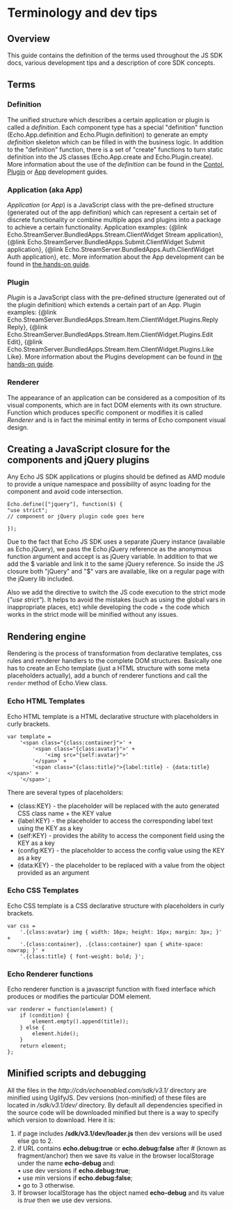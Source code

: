 # Terminology and dev tips

## Overview

This guide contains the definition of the terms used throughout the JS SDK docs, various development tips and a description of core SDK concepts.

## Terms

### Definition

The unified structure which describes a certain application or plugin is called a *definition*. Each component type has a special "definition" function (Echo.App.definition and Echo.Plugin.definition) to generate an empty *definition* skeleton which can be filled in with the business logic. In addition to the "definition" function, there is a set of "create" functions to turn static definition into the JS classes (Echo.App.create and Echo.Plugin.create). More information about the use of the *definition* can be found in the [Contol](#!/guide/how_to_develop_application), [Plugin](#!/guide/how_to_develop_plugin) or [App](#!/guide/how_to_develop_app) development guides.

### Application (aka App)

*Application* (or *App*) is a JavaScript class with the pre-defined structure (generated out of the app definition) which can represent a certain set of discrete functionality or combine multiple apps and plugins into a package to achieve a certain functionality. Application examples: {@link Echo.StreamServer.BundledApps.Stream.ClientWidget Stream application}, {@link Echo.StreamServer.BundledApps.Submit.ClientWidget Submit application}, {@link Echo.StreamServer.BundledApps.Auth.ClientWidget Auth application}, etc. More information about the App development can be found in [the hands-on guide](#!/guide/how_to_develop_app).

### Plugin

*Plugin* is a JavaScript class with the pre-defined structure (generated out of the plugin definition) which extends a certain part of an App. Plugin examples: {@link Echo.StreamServer.BundledApps.Stream.Item.ClientWidget.Plugins.Reply Reply}, {@link Echo.StreamServer.BundledApps.Stream.Item.ClientWidget.Plugins.Edit Edit}, {@link Echo.StreamServer.BundledApps.Stream.Item.ClientWidget.Plugins.Like Like}. More information about the Plugins development can be found in [the hands-on guide](#!/guide/how_to_develop_plugin).

### Renderer

The appearance of an application can be considered as a composition of its visual components, which are in fact DOM elements with its own structure. Function which produces specific component or modifies it is called *Renderer* and is in fact the minimal entity in terms of Echo component visual design.

## Creating a JavaScript closure for the components and jQuery plugins

Any Echo JS SDK applications or plugins should be defined as AMD module to provide a unique namespace and possibility of async loading for the component and avoid code intersection.

	Echo.define(["jquery"], function($) {
	"use strict";
	// component or jQuery plugin code goes here

	});

Due to the fact that Echo JS SDK uses a separate jQuery instance (available as Echo.jQuery), we pass the Echo.jQuery reference as the anonymous function argument and accept is as jQuery variable. In addition to that we add the $ variable and link it to the same jQuery reference. So inside the JS closure both "jQuery" and "$" vars are available, like on a regular page with the jQuery lib included.

Also we add the directive to switch the JS code execution to the strict mode (*"use strict"*). It helps to avoid the mistakes (such as using the global vars in inappropriate places, etc) while developing the code + the code which works in the strict mode will be minified without any issues.

## Rendering engine

Rendering is the process of transformation from declarative templates, css rules and renderer handlers to the complete DOM structures. Basically one has to create an Echo template (just a HTML structure with some meta placeholders actually), add a bunch of renderer functions and call the `render` method of Echo.View class.

### Echo HTML Templates

Echo HTML template is a HTML declarative structure with placeholders in curly brackets.

	var template =
		'<span class="{class:container}">' +
			'<span class="{class:avatar}">' +
				'<img src="{self:avatar}">'
			'</span>' +
			'<span class="{class:title}">{label:title} - {data:title}</span>' +
		'</span>';


There are several types of placeholders:

+ {class:KEY} - the placeholder will be replaced with the auto generated CSS class name + the KEY value
+ {label:KEY} - the placeholder to access the corresponding label text using the KEY as a key
+ {self:KEY}  - provides the ability to access the component field using the KEY as a key
+ {config:KEY} - the placeholder to access the config value using the KEY as a key
+ {data:KEY} - the placeholder to be replaced with a value from the object provided as an argument

### Echo CSS Templates

Echo CSS template is a CSS declarative structure with placeholders in curly brackets.

	var css = 
		'.{class:avatar} img { width: 16px; height: 16px; margin: 3px; }' +
		'.{class:container}, .{class:container} span { white-space: nowrap; }' +
		'.{class:title} { font-weight: bold; }';

### Echo Renderer functions

Echo renderer function is a javascript function with fixed interface which produces or modifies the particular DOM element.

	var renderer = function(element) {
		if (condition) {
			element.empty().append(title));
		} else {
			element.hide();
		}
		return element;
	};

## Minified scripts and debugging

All the files in the _http://cdn/echoenabled.com/sdk/v3.1/_ directory are minified using UglifyJS. Dev versions (non-minified) of these files are located in _/sdk/v3.1/dev/_ directory.
By default all dependencies specified in the source code will be downloaded minified but there is a way to specify which version to download. Here it is:

1. if page includes **/sdk/v3.1/dev/loader.js** then dev versions will be used else go to 2.
2. if URL contains **echo.debug:true** or **echo.debug:false** after # (known as fragment/anchor) then we save its value in the browser localStorage under the name **echo-debug** and:  
    &bull; use dev versions if **echo.debug:true**;  
    &bull; use min versions if **echo.debug:false**;  
    &bull; go to 3 otherwise.  
3. If browser localStorage has the object named **echo-debug** and its value is _true_ then we use dev versions.

